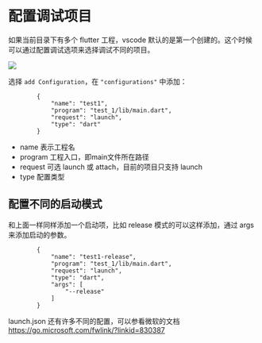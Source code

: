# 配置调试项目

如果当前目录下有多个 flutter 工程，vscode 默认的是第一个创建的。这个时候可以通过配置调试选项来选择调试不同的项目。

![](http://blogqn.maintel.cn/TIM截图20181205121055.png?e=3120783080&token=cs2nCfx72Y7hW0_NpFYzb3Jab90IJWraRtphMd-q:YGXO97fcNhjK5LiFZfQx8R-G7vE=)

选择 `add Configuration`，在 `"configurations"` 中添加：

```
        {
            "name": "test1",
            "program": "test_1/lib/main.dart",
            "request": "launch",
            "type": "dart"
        }
```

- name 表示工程名
- program 工程入口，即main文件所在路径
- request 可选 launch 或 attach，目前的项目只支持 launch
- type 配置类型

## 配置不同的启动模式

和上面一样同样添加一个启动项，比如 release 模式的可以这样添加，通过 args 来添加启动的参数。

```
        {
            "name": "test1-release",
            "program": "test_1/lib/main.dart",
            "request": "launch",
            "type": "dart",
            "args": [
                "--release"
            ]
        }
```

launch.json 还有许多不同的配置，可以参看微软的文档 https://go.microsoft.com/fwlink/?linkid=830387